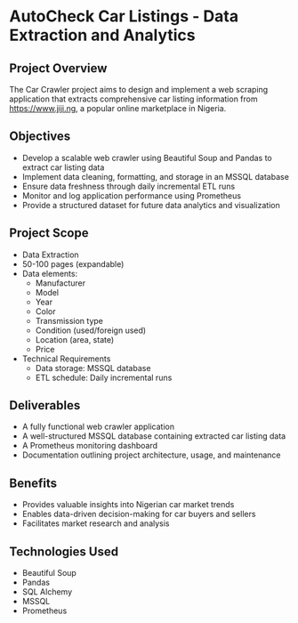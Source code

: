 AutoCheck Car Listings - Data Extraction and Analytics
=====================================================

Project Overview
-------------------
The Car Crawler project aims to design and implement a web scraping application that extracts comprehensive car listing information from https://www.jiji.ng, a popular online marketplace in Nigeria.

Objectives
------------
  - Develop a scalable web crawler using Beautiful Soup and Pandas to extract car listing data
  - Implement data cleaning, formatting, and storage in an MSSQL database
  - Ensure data freshness through daily incremental ETL runs
  - Monitor and log application performance using Prometheus
  - Provide a structured dataset for future data analytics and visualization
    
Project Scope
----------------
  - Data Extraction
  - 50-100 pages (expandable)
  - Data elements:
      + Manufacturer
      + Model
      + Year
      + Color
      + Transmission type
      + Condition (used/foreign used)
      + Location (area, state)
      + Price
  - Technical Requirements
      + Data storage: MSSQL database
      + ETL schedule: Daily incremental runs
   
Deliverables
--------------
  - A fully functional web crawler application
  - A well-structured MSSQL database containing extracted car listing data
  - A Prometheus monitoring dashboard
  - Documentation outlining project architecture, usage, and maintenance
    
Benefits
----------
  - Provides valuable insights into Nigerian car market trends
  - Enables data-driven decision-making for car buyers and sellers
  - Facilitates market research and analysis

Technologies Used
--------------------
+ Beautiful Soup
+ Pandas
+ SQL Alchemy
+ MSSQL
+ Prometheus
